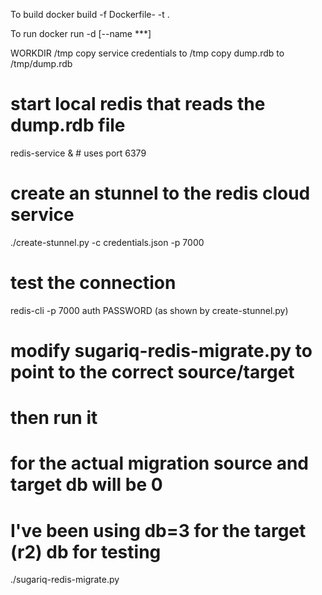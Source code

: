 
To build
   docker build -f Dockerfile-<platform> -t <tag> .
   
To run
   docker run -d [--name ***] <tag>


WORKDIR /tmp
copy service credentials to /tmp
copy dump.rdb to /tmp/dump.rdb

# start local redis that reads the dump.rdb file
redis-service &    # uses port 6379

# create an stunnel to the redis cloud service
./create-stunnel.py -c credentials.json -p 7000

# test the connection
redis-cli -p 7000
  auth PASSWORD (as shown by create-stunnel.py)

# modify sugariq-redis-migrate.py to point to the correct source/target
# then run it
# for the actual migration source and target db will be 0
# I've been using db=3 for the target (r2) db for testing
./sugariq-redis-migrate.py






   

   